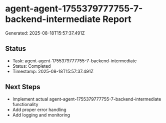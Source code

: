 # agent-agent-1755379777755-7-backend-intermediate Report

Generated: 2025-08-18T15:57:37.491Z

## Status
- Task: agent-agent-1755379777755-7-backend-intermediate
- Status: Completed
- Timestamp: 2025-08-18T15:57:37.491Z

## Next Steps
- Implement actual agent-agent-1755379777755-7-backend-intermediate functionality
- Add proper error handling
- Add logging and monitoring
